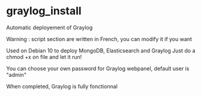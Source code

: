 # graylog_install
Automatic deployement of Graylog

Warning : script section are written in French, you can modify it if you want

Used on Debian 10 to deploy MongoDB, Elasticsearch and Graylog
Just do a chmod +x on file and let it run!

You can choose your own password for Graylog webpanel, default user is "admin"

When completed, Graylog is fully fonctionnal
